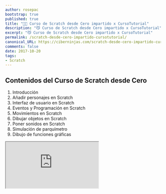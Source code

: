 ```yaml
---
author: rosepac
bootstrap: true
published: true
title: "👨‍🏫 Curso de Scratch desde Cero impartido x CursoTutorial"
description: "😼 Curso de Scratch desde Cero impartido x CursoTutorial"
excerpt: "😼 Curso de Scratch desde Cero impartido x CursoTutorial"
permalink: /scratch-desde-cero-impartido-cursotutorial/
canonical_URL: https://ciberninjas.com/scratch-desde-cero-impartido-cursotutorial/
comments: false
date: 2017-10-20
tags:
- Scratch
---
```


## **Contenidos del Curso de Scratch desde Cero**

1. Introducción
2. Añadir personajes en Scratch
3. Interfaz de usuario en Scratch
4. Eventos y Programación en Scratch
5. Movimientos en Scratch
6. Dibujar objetos en Scratch
7. Poner sonidos en Scratch
8. Simulación de parquímetro
9. Dibujo de funciones gráficas

<div class="embed-responsive embed-responsive-16by9">
  <iframe class="embed-responsive-item" src="https://www.youtube-nocookie.com/embed/videoseries?list=PLTlBeKQnFKtIU7Ap4jNX513lI1bC9m01X" allowfullscreen></iframe>
</div><br/>